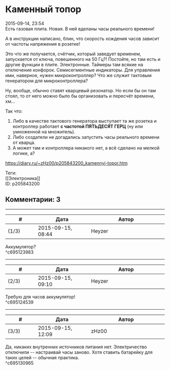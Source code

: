 Каменный топор
==============

  
2015-09-14, 23:54  
 Есть газовая плита. Новая. В ней вделаны часы реального времени!   
   
 А в инструкции написано, блин, что скорость хождения часов зависит от частоты напряжения в розетке!   
   
 Это что же получается, счётчик, который заведует временем, запускается от ключа, повешенного на 50 Гц?! Постойте, но там есть и другие функции в плите. Электронные. Таймеры там всякие на отключение конфорок. Семисегментные индикаторы. Для управления ими, наверное, нужен микроконтроллер? Что же служит тактовым генератором для микроконтроллера?   
   
 Ну, вообще, обычно ставят кварцевый резонатор. Но если бы он там стоял, то от него можно было бы организовать и пересчёт времени, хм...   
   
 Так что:   
 1. Либо в качестве тактового генератора выступает та же розетка и контроллер работает  **с частотой ПЯТЬДЕСЯТ ГЕРЦ**  (ну или умноженной на множитель).   
 2. Либо создатели не догадались запустить часы реального времени от кварца.   
 3. А может там и контроллера никакого нет, а всё сделано на мелкой логике, а?   
  
<https://diary.ru/~zHz00/p205843200_kamennyj-topor.htm>  
  
Теги:  
[[Электроника]]  
ID: p205843200  


Комментарии: 3
--------------

  


---



|         #         |              Дата              |                     Автор                     |           ID           |
| --- | --- | --- | --- |
| (1/3) | 2015-09-15, 08:44 | Heyzer | c695123983 |

  
 Аккумулятор?   
 ^c695123983

---



|         #         |              Дата              |                     Автор                     |           ID           |
| --- | --- | --- | --- |
| (2/3) | 2015-09-15, 09:10 | Heyzer | c695124539 |

  
 Требую для часов аккумулятор!   
 ^c695124539

---



|         #         |              Дата              |                     Автор                     |           ID           |
| --- | --- | --- | --- |
| (3/3) | 2015-09-15, 12:09 | zHz00 | c695130965 |

  
 Да, никаких внутренних источников питания нет. Электричество отключили -- настраивай часы заново. Хотя ставить батарейку для таких целей -- обычная практика.   
 ^c695130965
